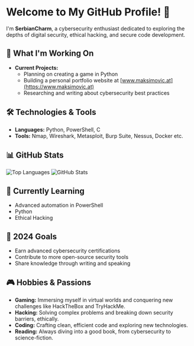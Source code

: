 # Welcome to My GitHub Profile! 👋

I'm **SerbianCharm**, a cybersecurity enthusiast dedicated to exploring the depths of digital security, ethical hacking, and secure code development.

## 🚀 What I'm Working On

- **Current Projects:**
  - Planning on creating a game in Python
  - Building a personal portfolio website at [www.maksimovic.at](https://www.maksimovic.at)
  - Researching and writing about cybersecurity best practices

## 🛠️ Technologies & Tools

- **Languages:** Python, PowerShell, C
- **Tools:** Nmap, Wireshark, Metasploit, Burp Suite, Nessus, Docker etc.

## 📊 GitHub Stats

![Top Languages](https://github-readme-stats.vercel.app/api/top-langs/?username=SerbianCharm&layout=compact&theme=dark)
![GitHub Stats](https://github-readme-stats.vercel.app/api?username=SerbianCharm&show_icons=true&theme=dark)

## 🌱 Currently Learning

- Advanced automation in PowerShell
- Python
- Ethical Hacking

## 🎯 2024 Goals

- Earn advanced cybersecurity certifications
- Contribute to more open-source security tools
- Share knowledge through writing and speaking

## 🎮 Hobbies & Passions

- **Gaming:** Immersing myself in virtual worlds and conquering new challenges like HackTheBox and TryHackMe.
- **Hacking:** Solving complex problems and breaking down security barriers, ethically.
- **Coding:** Crafting clean, efficient code and exploring new technologies.
- **Reading:** Always diving into a good book, from cybersecurity to science-fiction.
